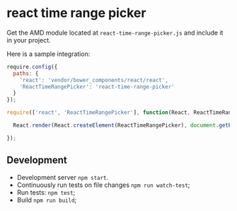 # react time range picker

Get the AMD module located at `react-time-range-picker.js` and include it in your project.

Here is a sample integration:

```js
require.config({
  paths: {
    'react': 'vendor/bower_components/react/react',
    'ReactTimeRangePicker': 'react-time-range-picker'
  }
});

require(['react', 'ReactTimeRangePicker'], function(React, ReactTimeRangePicker) {

  React.render(React.createElement(ReactTimeRangePicker), document.getElementById('widget-container'));

});
```

## Development

* Development server `npm start`.
* Continuously run tests on file changes `npm run watch-test`;
* Run tests: `npm test`;
* Build `npm run build`;
